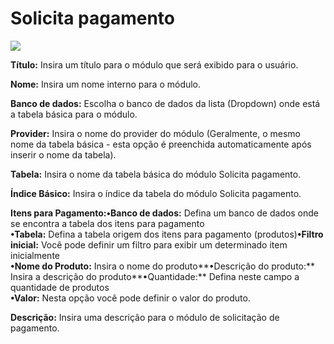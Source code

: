 # Solicita pagamento

![](http://www.gvinci.com.br/manual/solicitapagamento.png)

**Título:** Insira um título para o módulo que será exibido para o usuário.

**Nome:** Insira um nome interno para o módulo.

**Banco de dados:** Escolha o banco de dados da lista \(Dropdown\) onde está a tabela básica para o módulo.

**Provider:** Insira o nome do provider do módulo \(Geralmente, o mesmo nome da tabela básica - esta opção é preenchida automaticamente após inserir o nome da tabela\).

**Tabela:** Insira o nome da tabela básica do módulo Solicita pagamento.

**Índice Básico:** Insira o índice da tabela do módulo Solicita pagamento.

**Itens para Pagamento:•Banco de dados:** Defina um banco de dados onde se encontra a tabela dos itens para pagamento  
**•Tabela:** Defina a tabela origem dos itens para pagamento \(produtos\)**•Filtro inicial:** Você pode definir um filtro para exibir um determinado item inicialmente  
**•Nome do Produto:** Insira o nome do produto**•Descrição do produto:** Insira a descrição do produto**•Quantidade:** Defina neste campo a quantidade de produtos  
**•Valor:** Nesta opção você pode definir o valor do produto.

**Descrição:** Insira uma descrição para o módulo de solicitação de pagamento.

